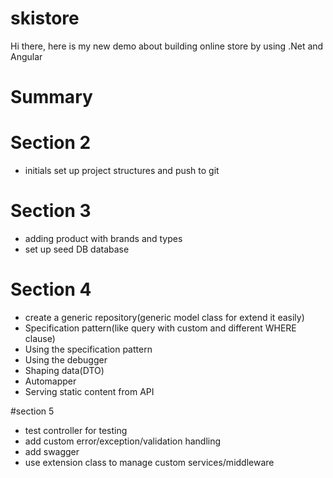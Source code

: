 # skistore

Hi there, here is my new demo about building online store by using .Net and Angular

# Summary

# Section 2
 - initials set up project structures and push to git

# Section 3
- adding product with brands and types
- set up seed DB database

# Section 4
- create a generic repository(generic model class for extend it easily)
- Specification pattern(like query with custom and different WHERE clause)
- Using the specification pattern
- Using the debugger
- Shaping data(DTO)
- Automapper
- Serving static content from API

#section 5
- test controller for testing
- add custom error/exception/validation handling
- add swagger
- use extension class to manage custom services/middleware